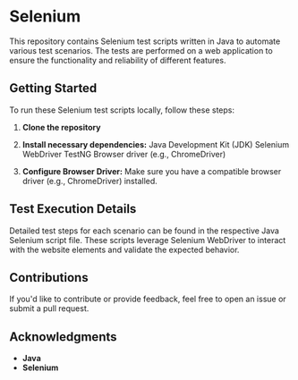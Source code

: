 # Selenium

This repository contains Selenium test scripts written in Java to automate various test scenarios. The tests are performed on a web application to ensure the functionality and reliability of different features.

## Getting Started

To run these Selenium test scripts locally, follow these steps:

1. **Clone the repository**

2. **Install necessary dependencies:**
   Java Development Kit (JDK)
   Selenium WebDriver
   TestNG
   Browser driver (e.g., ChromeDriver)

3. **Configure Browser Driver:**
   Make sure you have a compatible browser driver (e.g., ChromeDriver) installed.

## Test Execution Details

Detailed test steps for each scenario can be found in the respective Java Selenium script file. These scripts leverage Selenium WebDriver to interact with the website elements and validate the expected behavior.

## Contributions

If you'd like to contribute or provide feedback, feel free to open an issue or submit a pull request.

## Acknowledgments
- **Java**
- **Selenium**
